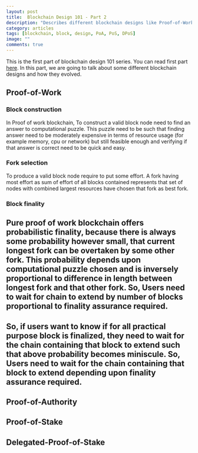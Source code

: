```yaml
---
layout: post
title:  Blockchain Design 101 - Part 2
description: "Describes different blockchain designs like Proof-of-Work, Proof-of-Stake, Delegated-Proof-of-Stake and how they evolved."
category: articles
tags: [blockchain, block, design, PoA, PoS, DPoS]
image: ""
comments: true
---
```


This is the first part of blockchain design 101 series. You can read first part [here](/articles/2020/05/08/blockchain-designing-101-1/). In this part, we are going to talk about some different blockchain designs and how they evolved.

## Proof-of-Work

### Block construction
In Proof of work blockchain, To construct a valid block node need to find an answer to computational puzzle. This puzzle need to be such that finding answer need to be moderately expensive in terms of resource usage (for example memory, cpu or network) but still feasible enough and verifying if that answer is correct need to be quick and easy.

### Fork selection
To produce a valid block node require to put some effort. A fork having most effort as sum of effort of all blocks contained represents that set of nodes with combined largest resources have chosen that fork as best fork. 

### Block finality
Pure proof of work blockchain offers probabilistic finality, because there is always some probability however small, that current longest fork can be overtaken by some other fork. This probability depends upon computational puzzle chosen and is inversely proportional to difference in length between longest fork and that other fork. So, Users need to wait for chain to extend by number of blocks proportional to finality assurance required.
-----
So, if users want to know if for all practical purpose block is finalized, they need to wait for the chain containing that block to extend such that above probability becomes miniscule. So, Users need to wait for the chain containing that block to extend depending upon finality assurance required.
-----


## Proof-of-Authority

## Proof-of-Stake

## Delegated-Proof-of-Stake
